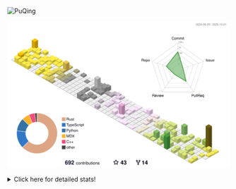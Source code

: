 ![PuQing](https://user-images.githubusercontent.com/27223114/171565019-9a56fae6-b08b-421f-99db-7e830da42371.png)

![](./profile-3d-contrib/profile-season-animate.svg)

<details>
<summary>Click here for detailed stats!</summary>

<!--START_SECTION:waka-->
![Lines of code](https://img.shields.io/badge/From%20Hello%20World%20I%27ve%20Written-2.7%20million%20lines%20of%20code-blue)

**🐱 My GitHub Data** 

> 📦 468.9 kB Used in GitHub's Storage 
 > 
> 🏆 515 Contributions in the Year 2025
 > 
> 🚫 Not Opted to Hire
 > 
> 📜 36 Public Repositories 
 > 
> 🔑 36 Private Repositories 
 > 
**I'm an Early 🐤** 

```text
🌞 Morning                1015 commits        ██░░░░░░░░░░░░░░░░░░░░░░░   09.39 % 
🌆 Daytime                4661 commits        ███████████░░░░░░░░░░░░░░   43.11 % 
🌃 Evening                2930 commits        ███████░░░░░░░░░░░░░░░░░░   27.10 % 
🌙 Night                  2205 commits        █████░░░░░░░░░░░░░░░░░░░░   20.40 % 
```


📊 **This Week I Spent My Time On** 

```text
💬 Programming Languages: 
Python                   10 hrs 30 mins      ██████████████████████░░░   89.44 % 
CSV                      25 mins             █░░░░░░░░░░░░░░░░░░░░░░░░   03.68 % 
Rust                     22 mins             █░░░░░░░░░░░░░░░░░░░░░░░░   03.16 % 
JSON                     16 mins             █░░░░░░░░░░░░░░░░░░░░░░░░   02.36 % 
TOML                     4 mins              ░░░░░░░░░░░░░░░░░░░░░░░░░   00.68 % 

🔥 Editors: 
VS Code                  11 hrs 41 mins      █████████████████████████   99.47 % 
Obsidian                 3 mins              ░░░░░░░░░░░░░░░░░░░░░░░░░   00.53 % 

💻 Operating System: 
Linux                    11 hrs 3 mins       ████████████████████████░   94.12 % 
WSL                      37 mins             █░░░░░░░░░░░░░░░░░░░░░░░░   05.35 % 
Mac                      3 mins              ░░░░░░░░░░░░░░░░░░░░░░░░░   00.53 % 
```


<!--END_SECTION:waka-->
</details>
